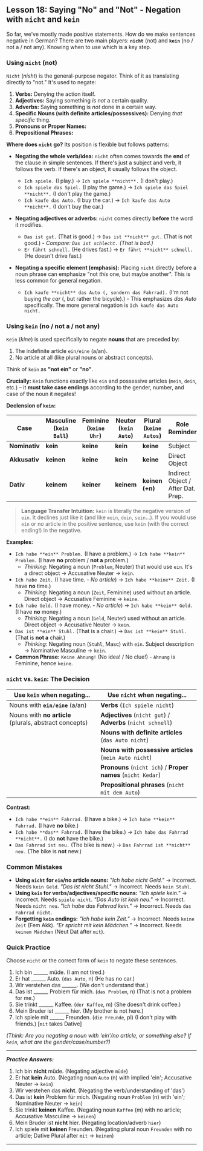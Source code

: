 ## Lesson 18: Saying "No" and "Not" - Negation with `nicht` and `kein`

So far, we've mostly made positive statements. How do we make sentences negative in German? There are two main players: **`nicht`** (not) and **`kein`** (no / not a / not any). Knowing when to use which is a key step.

### Using `nicht` (not)

`Nicht` (*nisht*) is the general-purpose negator. Think of it as translating directly to "not." It's used to negate:

1.  **Verbs:** Denying the action itself.
2.  **Adjectives:** Saying something *is not* a certain quality.
3.  **Adverbs:** Saying something is *not* done in a certain way.
4.  **Specific Nouns (with definite articles/possessives):** Denying *that specific* thing.
5.  **Pronouns or Proper Names:**
6.  **Prepositional Phrases:**

**Where does `nicht` go?** Its position is flexible but follows patterns:

*   **Negating the whole verb/idea:** `nicht` often comes towards the **end** of the clause in simple sentences. If there's just a subject and verb, it follows the verb. If there's an object, it usually follows the object.
    *   `Ich spiele.` (I play.) -> `Ich spiele **nicht**.` (I don't play.)
    *   `Ich spiele das Spiel.` (I play the game.) -> `Ich spiele das Spiel **nicht**.` (I don't play the game.)
    *   `Ich kaufe das Auto.` (I buy the car.) -> `Ich kaufe das Auto **nicht**.` (I don't buy the car.)

*   **Negating adjectives or adverbs:** `nicht` comes directly **before** the word it modifies.
    *   `Das ist gut.` (That is good.) -> `Das ist **nicht** gut.` (That is not good.) - *Compare: `Das ist schlecht.` (That is bad.)*
    *   `Er fährt schnell.` (He drives fast.) -> `Er fährt **nicht** schnell.` (He doesn't drive fast.)

*   **Negating a specific element (emphasis):** Placing `nicht` directly before a noun phrase can emphasize "not *this* one, but maybe another". This is less common for general negation.
    *   `Ich kaufe **nicht** das Auto (, sondern das Fahrrad).` (I'm not buying *the car* (, but rather the bicycle).) - This emphasizes *das Auto* specifically. The more general negation is `Ich kaufe das Auto nicht.`

### Using `kein` (no / not a / not any)

`Kein` (*kine*) is used specifically to negate **nouns** that are preceded by:
1.  The indefinite article `ein/eine` (a/an).
2.  No article at all (like plural nouns or abstract concepts).

Think of `kein` as **"not ein"** or **"no"**.

**Crucially:** `Kein` functions exactly like `ein` and possessive articles (`mein`, `dein`, etc.) – it **must take case endings** according to the gender, number, and case of the noun it negates!

**Declension of `kein`:**

| Case        | Masculine (`kein Ball`) | Feminine (`keine Uhr`) | Neuter (`kein Auto`) | Plural (`keine Autos`) | Role Reminder                       |
|-------------|-------------------------|------------------------|----------------------|------------------------|-------------------------------------|
| **Nominativ**| **kein**                | **keine**              | **kein**             | **keine**              | Subject                             |
| **Akkusativ**| **keinen**              | **keine**              | **kein**             | **keine**              | Direct Object                       |
| **Dativ**    | **keinem**              | **keiner**             | **keinem**           | **keinen (+n)**        | Indirect Object / After Dat. Prep. |

> **Language Transfer Intuition:** `kein` is literally the negative version of `ein`. It declines just like it (and like `mein`, `dein`, `sein`...). If you would use `ein` or no article in the positive sentence, use `kein` (with the correct ending!) in the negative.

**Examples:**

*   `Ich habe **ein** Problem.` (I have a problem.) -> `Ich habe **kein** Problem.` (I have **no** problem / **not a** problem.)
    *   *Thinking:* Negating a noun (`Problem`, Neuter) that would use `ein`. It's a direct object -> Accusative Neuter -> `kein`.
*   `Ich habe Zeit.` (I have time. - *No article*) -> `Ich habe **keine** Zeit.` (I have **no** time.)
    *   *Thinking:* Negating a noun (`Zeit`, Feminine) used without an article. Direct object -> Accusative Feminine -> `keine`.
*   `Ich habe Geld.` (I have money. - *No article*) -> `Ich habe **kein** Geld.` (I have **no** money.)
    *   *Thinking:* Negating a noun (`Geld`, Neuter) used without an article. Direct object -> Accusative Neuter -> `kein`.
*   `Das ist **ein** Stuhl.` (That is a chair.) -> `Das ist **kein** Stuhl.` (That is **not a** chair.)
    *   *Thinking:* Negating noun (`Stuhl`, Masc) with `ein`. Subject description -> Nominative Masculine -> `kein`.
*   **Common Phrase:** `Keine Ahnung!` (No idea! / No clue!) - `Ahnung` is Feminine, hence `keine`.

### `nicht` vs. `kein`: The Decision

| Use `kein` when negating...                            | Use `nicht` when negating...                                   |
|--------------------------------------------------------|----------------------------------------------------------------|
| Nouns with **`ein/eine`** (a/an)                       | **Verbs** (`Ich spiele nicht`)                                 |
| Nouns with **no article** (plurals, abstract concepts) | **Adjectives** (`nicht gut`) / **Adverbs** (`nicht schnell`)     |
|                                                        | **Nouns with definite articles** (`das Auto nicht`)              |
|                                                        | **Nouns with possessive articles** (`mein Auto nicht`)           |
|                                                        | **Pronouns** (`nicht ich`) / **Proper names** (`nicht Kedar`) |
|                                                        | **Prepositional phrases** (`nicht mit dem Auto`)               |

**Contrast:**

*   `Ich habe **ein** Fahrrad.` (I have a bike.) -> `Ich habe **kein** Fahrrad.` (I have **no** bike.)
*   `Ich habe **das** Fahrrad.` (I have the bike.) -> `Ich habe das Fahrrad **nicht**.` (I do **not** have the bike.)
*   `Das Fahrrad ist neu.` (The bike is new.) -> `Das Fahrrad ist **nicht** neu.` (The bike is **not** new.)

### Common Mistakes

*   **Using `nicht` for `ein`/no article nouns:** *"Ich habe nicht Geld."* -> Incorrect. Needs `kein Geld`. *"Das ist nicht Stuhl."* -> Incorrect. Needs `kein Stuhl`.
*   **Using `kein` for verbs/adjectives/specific nouns:** *"Ich spiele kein."* -> Incorrect. Needs `spiele nicht`. *"Das Auto ist kein neu."* -> Incorrect. Needs `nicht neu`. *"Ich habe das Fahrrad kein."* -> Incorrect. Needs `das Fahrrad nicht`.
*   **Forgetting `kein` endings:** *"Ich habe kein Zeit."* -> Incorrect. Needs `keine Zeit` (Fem Akk). *"Er spricht mit kein Mädchen."* -> Incorrect. Needs `keinem Mädchen` (Neut Dat after `mit`).

### Quick Practice

Choose `nicht` or the correct form of `kein` to negate these sentences.

1.  Ich bin ______ müde. (I am not tired.)
2.  Er hat ______ Auto. (`das Auto`, n) (He has no car.)
3.  Wir verstehen das ______. (We don't understand that.)
4.  Das ist ______ Problem für mich. (`das Problem`, n) (That is not a problem for me.)
5.  Sie trinkt ______ Kaffee. (`der Kaffee`, m) (She doesn't drink coffee.)
6.  Mein Bruder ist ______ hier. (My brother is not here.)
7.  Ich spiele mit ______ Freunden. (`die Freunde`, pl) (I don't play with friends.) [`mit` takes Dative]

*(Think: Are you negating a noun with 'ein'/no article, or something else? If `kein`, what are the gender/case/number?)*

---
***Practice Answers:***

1.  Ich bin **nicht** müde. (Negating adjective `müde`)
2.  Er hat **kein** Auto. (Negating noun `Auto` (n) with implied 'ein'; Accusative Neuter -> `kein`)
3.  Wir verstehen das **nicht**. (Negating the verb/understanding of 'das')
4.  Das ist **kein** Problem für mich. (Negating noun `Problem` (n) with 'ein'; Nominative Neuter -> `kein`)
5.  Sie trinkt **keinen** Kaffee. (Negating noun `Kaffee` (m) with no article; Accusative Masculine -> `keinen`)
6.  Mein Bruder ist **nicht** hier. (Negating location/adverb `hier`)
7.  Ich spiele mit **keinen** Freunden. (Negating plural noun `Freunden` with no article; Dative Plural after `mit` -> `keinen`)
---

